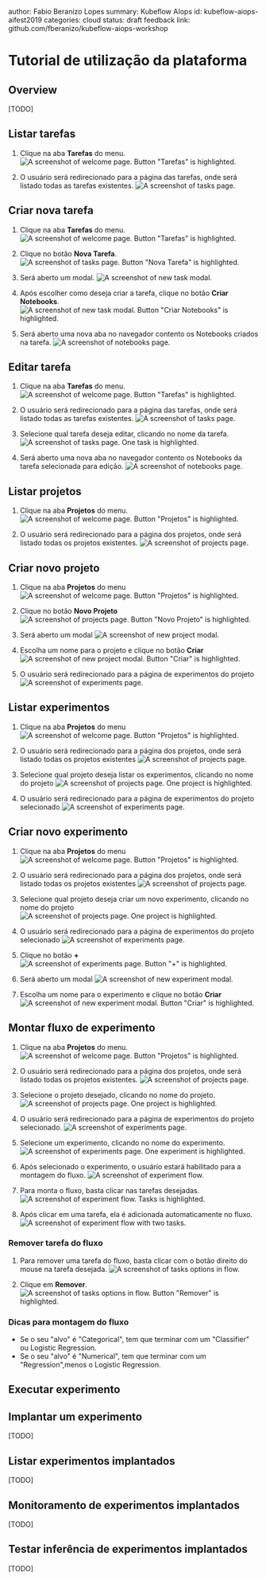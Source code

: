 author:            Fabio Beranizo Lopes
summary:           Kubeflow AIops
id:                kubeflow-aiops-aifest2019
categories:        cloud
status:            draft
feedback link:     github.com/fberanizo/kubeflow-aiops-workshop

# Tutorial de utilização da plataforma

## Overview

[TODO]

## Listar tarefas

1. Clique na aba **Tarefas** do menu.
![A screenshot of welcome page. Button "Tarefas" is highlighted.](assets/tarefas/home.png)

2. O usuário será redirecionado para a página das tarefas, onde será listado todas as tarefas existentes.
![A screenshot of tasks page.](assets/tarefas/lista.png)

## Criar nova tarefa

1. Clique na aba **Tarefas** do menu.
![A screenshot of welcome page. Button "Tarefas" is highlighted.](assets/tarefas/home.png)

2. Clique no botão **Nova Tarefa**.
![A screenshot of tasks page. Button "Nova Tarefa" is highlighted.](assets/tarefas/nova-tarefa.png)

3. Será aberto um modal.
![A screenshot of new task modal.](assets/tarefas/nova-tarefa-modal.png)

4. Após escolher como deseja criar a tarefa, clique no botão **Criar Notebooks**.
![A screenshot of new task modal. Button "Criar Notebooks" is highlighted.](assets/tarefas/nova-tarefa-modal-botao-criar.png)

5. Será aberto uma nova aba no navegador contento os Notebooks criados na tarefa.
![A screenshot of notebooks page.](assets/tarefas/nova-tarefa-notebooks.png)

## Editar tarefa

1. Clique na aba **Tarefas** do menu.
![A screenshot of welcome page. Button "Tarefas" is highlighted.](assets/tarefas/home.png)

2. O usuário será redirecionado para a página das tarefas, onde será listado todas as tarefas existentes.
![A screenshot of tasks page.](assets/tarefas/editar-tarefa-lista.png)

3. Selecione qual tarefa deseja editar, clicando no nome da tarefa.
![A screenshot of tasks page. One task is highlighted.](assets/tarefas/editar-tarefa-lista-selecao.png)

4. Será aberto uma nova aba no navegador contento os Notebooks da tarefa selecionada para edição.
![A screenshot of notebooks page.](assets/tarefas/editar-tarefa-notebook.png)

## Listar projetos

1. Clique na aba **Projetos** do menu.
![A screenshot of welcome page. Button "Projetos" is highlighted.](assets/projetos/home.png)

2. O usuário será redirecionado para a página dos projetos, onde será listado todas os projetos existentes.
![A screenshot of projects page.](assets/projetos/projetos.png)

## Criar novo projeto

1. Clique na aba **Projetos** do menu
![A screenshot of welcome page. Button "Projetos" is highlighted.](assets/projetos/home.png)

2. Clique no botão **Novo Projeto**
![A screenshot of projects page. Button "Novo Projeto" is highlighted.](assets/projetos/projetos-novo.png)

3. Será aberto um modal
![A screenshot of new project modal.](assets/projetos/projetos-novo-modal.png)

4. Escolha um nome para o projeto e clique no botão **Criar**
![A screenshot of new project modal. Button "Criar" is highlighted.](assets/projetos/projetos-novo-modal-criar.png)

5. O usuário será redirecionado para a página de experimentos do projeto
![A screenshot of experiments page.](assets/projetos/experimentos.png)

## Listar experimentos

1. Clique na aba **Projetos** do menu
![A screenshot of welcome page. Button "Projetos" is highlighted.](assets/projetos/home.png)

2. O usuário será redirecionado para a página dos projetos, onde será listado todas os projetos existentes
![A screenshot of projects page.](assets/projetos/projetos.png)

3. Selecione qual projeto deseja listar os experimentos, clicando no nome do projeto
![A screenshot of projects page. One project is highlighted.](assets/projetos/projetos-lista.png)

4. O usuário será redirecionado para a página de experimentos do projeto selecionado
![A screenshot of experiments page.](assets/projetos/experimentos-lista.png)

## Criar novo experimento

1. Clique na aba **Projetos** do menu
![A screenshot of welcome page. Button "Projetos" is highlighted.](assets/projetos/home.png)

2. O usuário será redirecionado para a página dos projetos, onde será listado todas os projetos existentes
![A screenshot of projects page.](assets/projetos/projetos.png)

3. Selecione qual projeto deseja criar um novo experimento, clicando no nome do projeto
![A screenshot of projects page. One project is highlighted.](assets/projetos/projetos-lista.png)

4. O usuário será redirecionado para a página de experimentos do projeto selecionado
![A screenshot of experiments page.](assets/projetos/experimentos.png)

5. Clique no botão **+**
![A screenshot of experiments page. Button "+" is highlighted.](assets/projetos/experimentos-criar.png)

6. Será aberto um modal
![A screenshot of new experiment modal.](assets/projetos/experimentos-criar-modal.png)

7. Escolha um nome para o experimento e clique no botão **Criar**
![A screenshot of new experiment modal. Button "Criar" is highlighted.](assets/projetos/experimentos-criar-modal-botao.png)

## Montar fluxo de experimento

1. Clique na aba **Projetos** do menu.
![A screenshot of welcome page. Button "Projetos" is highlighted.](assets/projetos/home.png)

2. O usuário será redirecionado para a página dos projetos, onde será listado todas os projetos existentes.
![A screenshot of projects page.](assets/projetos/projetos.png)

3. Selecione o projeto desejado, clicando no nome do projeto.
![A screenshot of projects page. One project is highlighted.](assets/projetos/projetos-lista.png)

4. O usuário será redirecionado para a página de experimentos do projeto selecionado.
![A screenshot of experiments page.](assets/projetos/experimentos.png)

5. Selecione um experimento, clicando no nome do experimento.
![A screenshot of experiments page. One experiment is highlighted.](assets/projetos/experimentos-lista.png)

6. Após selecionado o experimento, o usuário estará habilitado para a montagem do fluxo.
![A screenshot of experiment flow.](assets/projetos/experimento-fluxo.png)

7. Para monta o fluxo, basta clicar nas tarefas desejadas.
![A screenshot of experiment flow. Tasks is highlighted.](assets/projetos/experimento-fluxo-tarefas.png)

8. Após clicar em uma tarefa, ela é adicionada automaticamente no fluxo.
![A screenshot of experiment flow with two tasks.](assets/projetos/experimento-fluxo-nova-tarefa.png)

### Remover tarefa do fluxo

1. Para remover uma tarefa do fluxo, basta clicar com o botão direito do mouse na tarefa desejada.
![A screenshot of tasks options in flow.](assets/projetos/experimento-fluxo-remover.png)

2. Clique em **Remover**.
![A screenshot of tasks options in flow. Button "Remover" is highlighted.](assets/projetos/experimento-fluxo-remover-botao.png)

### Dicas para montagem do fluxo
* Se o seu "alvo" é "Categorical", tem que terminar com um "Classifier" ou Logistic Regression.
* Se o seu "alvo" é "Numerical", tem que terminar com um "Regression",menos o Logistic Regression.

## Executar experimento


## Implantar um experimento

[TODO]

## Listar experimentos implantados

[TODO]

## Monitoramento de experimentos implantados

[TODO]

## Testar inferência de experimentos implantados

[TODO]
